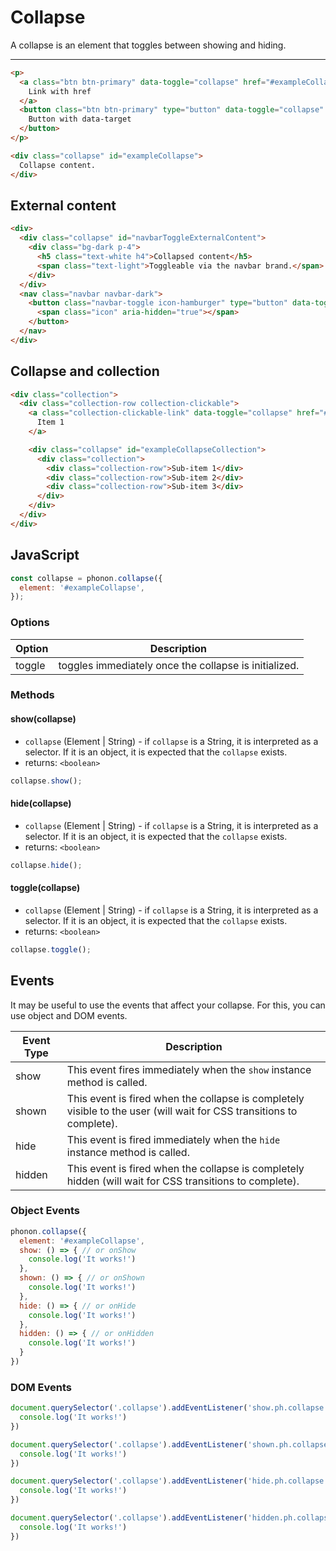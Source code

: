 # Collapse

A collapse is an element that toggles between showing and hiding.

<hr />

```html
<p>
  <a class="btn btn-primary" data-toggle="collapse" href="#exampleCollapse" aria-expanded="false" aria-controls="exampleCollapse">
    Link with href
  </a>
  <button class="btn btn-primary" type="button" data-toggle="collapse" data-target="#exampleCollapse" aria-expanded="false" aria-controls="exampleCollapse">
    Button with data-target
  </button>
</p>

<div class="collapse" id="exampleCollapse">
  Collapse content.
</div>
```

## External content

```html
<div>
  <div class="collapse" id="navbarToggleExternalContent">
    <div class="bg-dark p-4">
      <h5 class="text-white h4">Collapsed content</h5>
      <span class="text-light">Toggleable via the navbar brand.</span>
    </div>
  </div>
  <nav class="navbar navbar-dark">
    <button class="navbar-toggle icon-hamburger" type="button" data-toggle="collapse" data-target="#navbarToggleExternalContent" aria-expanded="false" aria-controls="navbarToggleExternalContent" aria-label="Toggle navigation">
      <span class="icon" aria-hidden="true"></span>
    </button>
  </nav>
</div>
```

## Collapse and collection

```html
<div class="collection">
  <div class="collection-row collection-clickable">
    <a class="collection-clickable-link" data-toggle="collapse" href="#exampleCollapseCollection">
      Item 1
    </a>

    <div class="collapse" id="exampleCollapseCollection">
      <div class="collection">
        <div class="collection-row">Sub-item 1</div>
        <div class="collection-row">Sub-item 2</div>
        <div class="collection-row">Sub-item 3</div>
      </div>
    </div>
  </div>
</div>
```

## JavaScript

```js
const collapse = phonon.collapse({
  element: '#exampleCollapse',
});
```

### Options

|     Option     |     Description      |
|----------------|----------------------|
|    toggle      |  toggles immediately once the collapse is initialized. |


### Methods

#### show(collapse)

* `collapse` (Element | String) - if `collapse` is a String, it is interpreted as a selector. If it is an object, it is expected that the `collapse` exists.
* returns: `<boolean>`

```js
collapse.show();
```

#### hide(collapse)

* `collapse` (Element | String) - if `collapse` is a String, it is interpreted as a selector. If it is an object, it is expected that the `collapse` exists.
* returns: `<boolean>`

```js
collapse.hide();
```

#### toggle(collapse)

* `collapse` (Element | String) - if `collapse` is a String, it is interpreted as a selector. If it is an object, it is expected that the `collapse` exists.
* returns: `<boolean>`

```js
collapse.toggle();
```

## Events

It may be useful to use the events that affect your collapse.
For this, you can use object and DOM events.

|     Event Type     |     Description      |
|--------------------|----------------------|
|  show    |   This event fires immediately when the `show` instance method is called.   |
|  shown   |  This event is fired when the collapse is completely visible to the user (will wait for CSS transitions to complete).    |
|  hide    |    This event is fired immediately when the `hide` instance method is called.   |
|  hidden  |   This event is fired when the collapse is completely hidden (will wait for CSS transitions to complete).    |


### Object Events

```js
phonon.collapse({
  element: '#exampleCollapse',
  show: () => { // or onShow
    console.log('It works!')
  },
  shown: () => { // or onShown
    console.log('It works!')
  },
  hide: () => { // or onHide
    console.log('It works!')
  },
  hidden: () => { // or onHidden
    console.log('It works!')
  }
})
```

### DOM Events

```js
document.querySelector('.collapse').addEventListener('show.ph.collapse', () => {
  console.log('It works!')
})

document.querySelector('.collapse').addEventListener('shown.ph.collapse', () => {
  console.log('It works!')
})

document.querySelector('.collapse').addEventListener('hide.ph.collapse', () => {
  console.log('It works!')
})

document.querySelector('.collapse').addEventListener('hidden.ph.collapse', () => {
  console.log('It works!')
})
```

<!-- fix for links -->
<script>document.querySelector('.page [data-toggle="collapse"]').addEventListener('click', function (event) { event.preventDefault()});</script>

